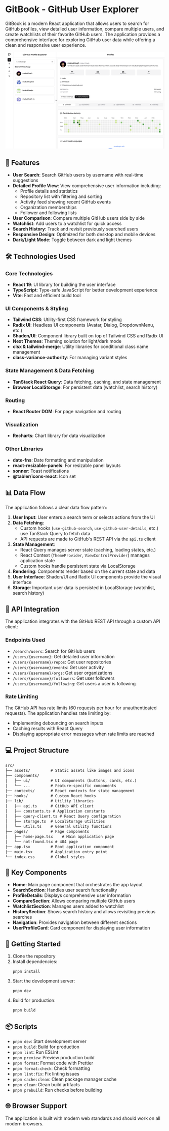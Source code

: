 # GitBook - GitHub User Explorer

GitBook is a modern React application that allows users to search for GitHub profiles, view detailed user information, compare multiple users, and create watchlists of their favorite GitHub users. The application provides a comprehensive interface for exploring GitHub user data while offering a clean and responsive user experience.

![GitBook Application Screenshot](./screenshot.png)

## 🚀 Features

- **User Search**: Search GitHub users by username with real-time suggestions
- **Detailed Profile View**: View comprehensive user information including:
  - Profile details and statistics
  - Repository list with filtering and sorting
  - Activity feed showing recent GitHub events
  - Organization memberships
  - Follower and following lists
- **User Comparison**: Compare multiple GitHub users side by side
- **Watchlist**: Add users to a watchlist for quick access
- **Search History**: Track and revisit previously searched users
- **Responsive Design**: Optimized for both desktop and mobile devices
- **Dark/Light Mode**: Toggle between dark and light themes

## 🛠️ Technologies Used

### Core Technologies

- **React 19**: UI library for building the user interface
- **TypeScript**: Type-safe JavaScript for better development experience
- **Vite**: Fast and efficient build tool

### UI Components & Styling

- **Tailwind CSS**: Utility-first CSS framework for styling
- **Radix UI**: Headless UI components (Avatar, Dialog, DropdownMenu, etc.)
- **Shadcn/UI**: Component library built on top of Tailwind CSS and Radix UI
- **Next Themes**: Theming solution for light/dark mode
- **clsx & tailwind-merge**: Utility libraries for conditional class name management
- **class-variance-authority**: For managing variant styles

### State Management & Data Fetching

- **TanStack React Query**: Data fetching, caching, and state management
- **Browser LocalStorage**: For persistent data (watchlist, search history)

### Routing

- **React Router DOM**: For page navigation and routing

### Visualization

- **Recharts**: Chart library for data visualization

### Other Libraries

- **date-fns**: Date formatting and manipulation
- **react-resizable-panels**: For resizable panel layouts
- **sonner**: Toast notifications
- **@tabler/icons-react**: Icon set

## 📊 Data Flow

The application follows a clear data flow pattern:

1. **User Input**: User enters a search term or selects actions from the UI
2. **Data Fetching**:
   - Custom hooks (`use-github-search`, `use-github-user-details`, etc.) use TanStack Query to fetch data
   - API requests are made to GitHub's REST API via the `api.ts` client
3. **State Management**:
   - React Query manages server state (caching, loading states, etc.)
   - React Context (`ThemeProvider`, `ViewControlProvider`) manages application state
   - Custom hooks handle persistent state via LocalStorage
4. **Rendering**: Components render based on the current state and data
5. **User Interface**: Shadcn/UI and Radix UI components provide the visual interface
6. **Storage**: Important user data is persisted in LocalStorage (watchlist, search history)

## 🔗 API Integration

The application integrates with the GitHub REST API through a custom API client:

### Endpoints Used

- `/search/users`: Search for GitHub users
- `/users/{username}`: Get detailed user information
- `/users/{username}/repos`: Get user repositories
- `/users/{username}/events`: Get user activity
- `/users/{username}/orgs`: Get user organizations
- `/users/{username}/followers`: Get user followers
- `/users/{username}/following`: Get users a user is following

### Rate Limiting

The GitHub API has rate limits (60 requests per hour for unauthenticated requests). The application handles rate limiting by:

- Implementing debouncing on search inputs
- Caching results with React Query
- Displaying appropriate error messages when rate limits are reached

## 💻 Project Structure

```
src/
├── assets/         # Static assets like images and icons
├── components/
│   ├── ui/         # UI components (buttons, cards, etc.)
│   └── ...         # Feature-specific components
├── contexts/       # React contexts for state management
├── hooks/          # Custom React hooks
├── lib/            # Utility libraries
│   ├── api.ts      # GitHub API client
│   ├── constants.ts # Application constants
│   ├── query-client.ts # React Query configuration
│   ├── storage.ts  # LocalStorage utilities
│   └── utils.ts    # General utility functions
├── pages/          # Page components
│   ├── home-page.tsx    # Main application page
│   └── not-found.tsx # 404 page
├── app.tsx         # Root application component
├── main.tsx        # Application entry point
└── index.css       # Global styles
```

## 🧩 Key Components

- **Home**: Main page component that orchestrates the app layout
- **SearchSection**: Handles user search functionality
- **ProfileDetails**: Displays comprehensive user information
- **CompareSection**: Allows comparing multiple GitHub users
- **WatchlistSection**: Manages users added to watchlist
- **HistorySection**: Shows search history and allows revisiting previous searches
- **Navigation**: Provides navigation between different sections
- **UserProfileCard**: Card component for displaying user information

## 🚀 Getting Started

1. Clone the repository
2. Install dependencies:
   ```
   pnpm install
   ```
3. Start the development server:
   ```
   pnpm dev
   ```
4. Build for production:
   ```
   pnpm build
   ```

## 📦 Scripts

- `pnpm dev`: Start development server
- `pnpm build`: Build for production
- `pnpm lint`: Run ESLint
- `pnpm preview`: Preview production build
- `pnpm format`: Format code with Prettier
- `pnpm format:check`: Check formatting
- `pnpm lint:fix`: Fix linting issues
- `pnpm cache:clean`: Clean package manager cache
- `pnpm clean`: Clean build artifacts
- `pnpm prebuild`: Run checks before building

## 🌐 Browser Support

The application is built with modern web standards and should work on all modern browsers.
